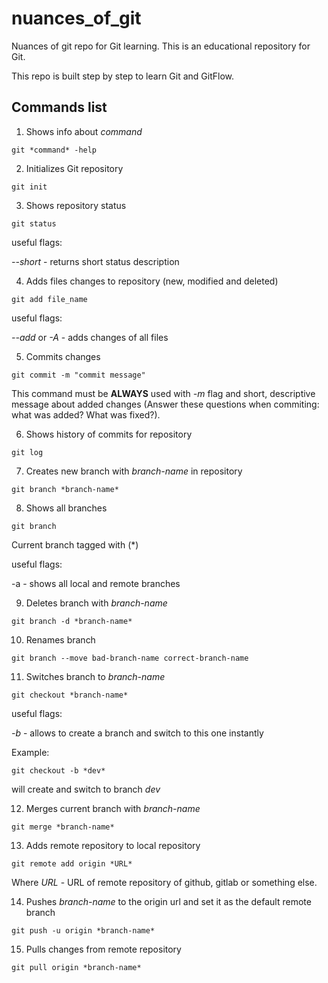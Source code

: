 # nuances_of_git
Nuances of git repo for Git learning.
This is an educational repository for Git.

This repo is built step by step to learn Git and GitFlow.

## Commands list

1. Shows info about *command*

`git *command* -help`

2. Initializes Git repository

`git init`

3. Shows repository status

`git status`

useful flags:

*--short* - returns short status description

4. Adds files changes to repository (new, modified and deleted)

`git add file_name`

useful flags:

*--add* or *-A* - adds changes of all files

5. Commits changes

`git commit -m "commit message"`

This command must be **ALWAYS** used with *-m* flag and short, descriptive message about added changes (Answer these questions when commiting: what was added? What was fixed?).

6. Shows history of commits for repository

`git log`

7. Creates new branch with *branch-name* in repository

`git branch *branch-name*`

8. Shows all branches

`git branch`

Current branch tagged with (*)

useful flags:

-a - shows all local and remote branches

9. Deletes branch with *branch-name*

`git branch -d *branch-name*`

10. Renames branch

`git branch --move bad-branch-name correct-branch-name`

11. Switches branch to *branch-name*

`git checkout *branch-name*`

useful flags:

*-b* - allows to create a branch and switch to this one instantly

Example:

`git checkout -b *dev*`

will create and switch to branch *dev*

12. Merges current branch with *branch-name*

`git merge *branch-name*`

13. Adds remote repository to local repository

`git remote add origin *URL*`

Where *URL* - URL of remote repository of github, gitlab or something else.

14. Pushes *branch-name* to the origin url and set it as the default remote branch

`git push -u origin *branch-name*`

15. Pulls changes from remote  repository

`git pull origin *branch-name*`
